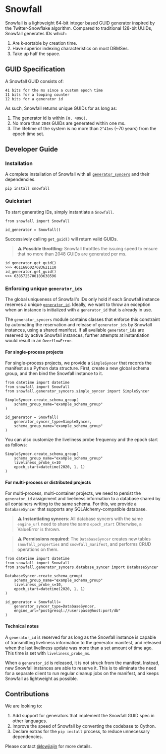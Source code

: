 # Snowfall
Snowfall is a lightweight 64-bit integer based GUID generator inspired by the Twitter-Snowflake algorithm. Compared to traditional 128-bit UUIDs, Snowfall generates IDs which:
1. Are k-sortable by creation time.
2. Have superior indexing characteristics on most DBMSes.
3. Take up half the space.

## GUID Specification
A Snowfall GUID consists of:
```
41 bits for the ms since a custom epoch time
11 bits for a looping counter
12 bits for a generator id
```

As such, Snowfall returns unique GUIDs for as long as:
1. The generator id is within `[0, 4096)`.
2. No more than `2048` GUIDs are generated within one ms.
3. The lifetime of the system is no more than `2^41ms` (~70 years) from the epoch time set.

## Developer Guide
### Installation
A complete installation of Snowfall with all [`generator_syncers`](#enforcing-unique-generator_ids) and their dependencies.
```
pip install snowfall
```

### Quickstart
To start generating IDs, simply instantiate a `Snowfall`.
```
from snowfall import Snowfall

id_generator = Snowfall()
```
Successively calling `get_guid()` will return valid GUIDs. 

> :warning: **Possible throttling**: Snowfall throttles the issuing speed to ensure that no more than 2048 GUIDs are generated per ms.

```
id_generator.get_guid()
>>> 4611686027683621110
id_generator.get_guid()
>>> 6385725700183638596
```

### Enforcing unique `generator_ids`
The global uniqueness of Snowfall's IDs only hold if each Snowfall instance reserves a unique [`generator_id`](#guid-specification). Ideally, we want to throw an exception when an instance is initialized with a `generator_id` that is already in use. 

The `generator_syncers` module contains classes that enforce this constraint by automating the reservation and release of `generator_ids` by Snowfall instances, using a shared manifest. If all available `generator_ids` are reserved by active Snowfall instances, further attempts at instantiation would result in an `OverflowError`.

#### For single-process projects
For single-process projects, we provide a `SimpleSyncer` that records the manifest as a Python data structure. First, create a new global schema group, and then bind the Snowfall instance to it.
```
from datetime import datetime
from snowfall import Snowfall
from snowfall.generator_syncers.simple_syncer import SimpleSyncer

SimpleSyncer.create_schema_group(
    schema_group_name="example_schema_group"
)

id_generator = Snowfall(
    generator_syncer_type=SimpleSyncer,
    schema_group_name="example_schema_group"
)
```

You can also customize the liveliness probe frequency and the epoch start as follows:

```
SimpleSyncer.create_schema_group(
    schema_group_name="example_schema_group"
    liveliness_probe_s=10
    epoch_start=datetime(2020, 1, 1)
)
```

#### For multi-process or distributed projects
For multi-process, multi-container projects, we need to persist the `generator_id` assignment and liveliness information to a database shared by all containers writing to the same schema. For this, we provide a `DatabaseSyncer` that supports any SQLAlchemy-compatible database.

> :warning: **Instantiating syncers**: All database syncers with the same `engine_url` need to share the same `epoch_start` Otherwise, a ValueError is thrown.

> :warning: **Permissions required**: The `DatabaseSyncer` creates new tables `snowfall_properties` and `snowfall_manifest`, and performs CRUD operations on them.

```
from datetime import datetime
from snowfall import Snowfall
from snowfall.generator_syncers.database_syncer import DatabaseSyncer

DatabaseSyncer.create_schema_group(
    schema_group_name="example_schema_group"
    liveliness_probe_s=10,
    epoch_start=datetime(2020, 1, 1)
)

id_generator = Snowfall(=
    generator_syncer_type=DatabaseSyncer,
    engine_url="postgresql://user:pass@host:port/db"
)
```

#### Technical notes
A `generator_id` is reserved for as long as the Snowfall instance is capable of transmitting liveliness information to the generator manifest, and released when the last liveliness update was more than a set amount of time ago. This time is set with `liveliness_probe_ms`.

When a `generator_id` is released, it is not struck from the manifest. Instead, new Snowfall instances are able to reserve it. This is to eliminate the need for a separate client to run regular cleanup jobs on the manifest, and keeps Snowfall as lightweight as possible.

## Contributions
We are looking to:
1) Add support for generators that implement the Snowfall GUID spec in other languages.
2) Improve the speed of Snowfall by converting the codebase to Cython.
3) Declare extras for the `pip install` process, to reduce unnecessary dependencies.

Please contact [@lowjiajin](https://github.com/lowjiajin) for more details.
